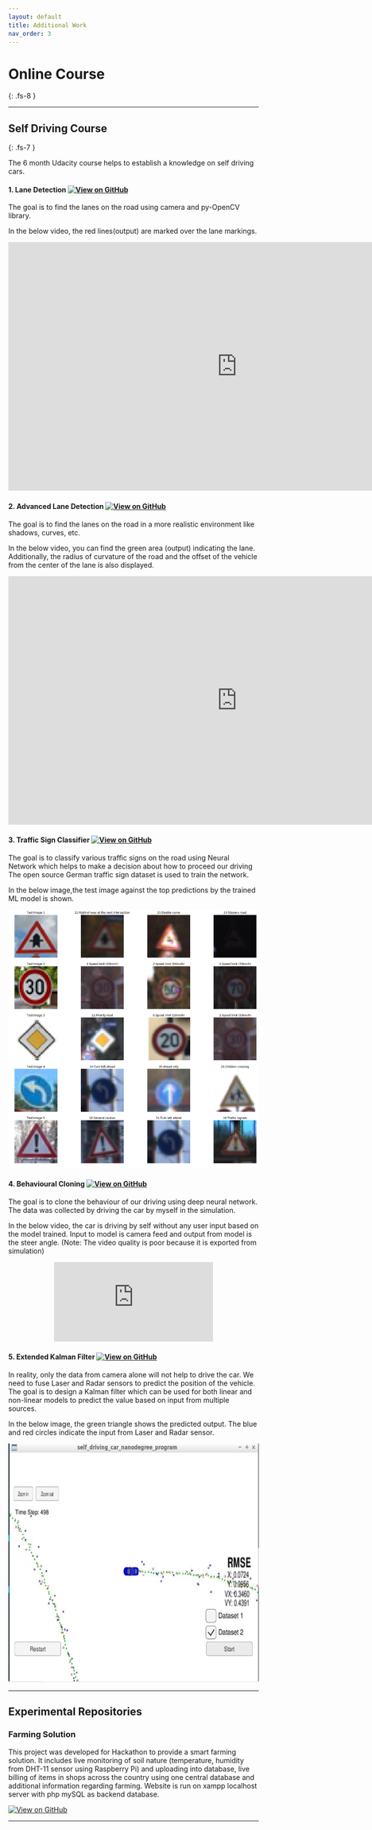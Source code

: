 ```yaml
---
layout: default
title: Additional Work
nav_order: 3
---
```


# Online Course
{: .fs-8 }

---
## Self Driving Course
{: .fs-7 }

The 6 month Udacity course helps to establish a knowledge on self driving cars.

#### 1. Lane Detection [![View on GitHub](https://img.shields.io/badge/GitHub-View_on_GitHub-blue?logo=GitHub)](https://github.com/shruthipv96/CarND_Udacity_Lane_Detection)

The goal is to find the lanes on the road using camera and py-OpenCV library.

In the below video, the red lines(output) are marked  over the lane markings.

<center>
 <iframe width="920" 
         height="500" 
         src="https://github.com/shruthipv96/portfolio3/assets/32814013/618dbfe6-359f-48f7-9cb9-362941587e93" 
         title="Output" 
         frameborder="0" 
         allow="accelerometer; autoplay; clipboard-write; encrypted-media; gyroscope; picture-in-picture" 
         allowfullscreen>
 </iframe>
</center>

#### 2. Advanced Lane Detection [![View on GitHub](https://img.shields.io/badge/GitHub-View_on_GitHub-blue?logo=GitHub)](https://github.com/shruthipv96/CarND_Udacity_AdvancedFindingLane)

The goal is to find the lanes on the road in a more realistic environment like shadows, curves, etc.

In the below video, you can find the green area (output) indicating the lane. Additionally, the radius of curvature of the road and the offset of the vehicle from the center of the lane is also displayed.

<center>
 <iframe width="920" 
         height="500" 
         src="https://github.com/shruthipv96/portfolio3/assets/32814013/7e0f3c1f-620d-4296-b824-b3f78753ac7e" 
         title="Output" 
         frameborder="0" 
         allow="accelerometer; autoplay; clipboard-write; encrypted-media; gyroscope; picture-in-picture" 
         allowfullscreen>
 </iframe>
</center>

#### 3. Traffic Sign Classifier [![View on GitHub](https://img.shields.io/badge/GitHub-View_on_GitHub-blue?logo=GitHub)](https://github.com/shruthipv96/CarND_Udacity_TrafficSignClassifier)

The goal is to classify various traffic signs on the road using Neural Network which helps to make a decision about how to proceed our driving
The open source German traffic sign dataset is used to train the network.

In the below image,the test image against the top predictions by the trained ML model is shown.
<center> <img src="assets/media/TrafficSignClassifier.png"> </center>

#### 4. Behavioural Cloning [![View on GitHub](https://img.shields.io/badge/GitHub-View_on_GitHub-blue?logo=GitHub)](https://github.com/shruthipv96/CarND_Udacity_BehaviouralCloning)

The goal is to clone the behaviour of our driving using deep neural network. The data was collected by driving the car by myself in the simulation.

In the below video, the car is driving by self without any user input based on the model trained. Input to model is camera feed and output from model is the steer angle. (Note: The video quality is poor because it is exported from simulation)

<center>
 <iframe width="320" 
         height="160" 
         src="https://github.com/shruthipv96/portfolio3/assets/32814013/e39c0081-c35b-46fe-86b6-4f672fd049bf" 
         title="Output" 
         frameborder="0" 
         allow="accelerometer; autoplay; clipboard-write; encrypted-media; gyroscope; picture-in-picture" 
         allowfullscreen>
 </iframe>
</center>

#### 5. Extended Kalman Filter [![View on GitHub](https://img.shields.io/badge/GitHub-View_on_GitHub-blue?logo=GitHub)](https://github.com/shruthipv96/CarND_Udacity_ExtendedKalmanFilter)

In reality, only the data from camera alone will not help to drive the car. We need to fuse Laser and Radar sensors to predict the position 
of the vehicle. The goal is to design a Kalman filter which can be used for both linear and non-linear models to predict the value based on input from multiple sources.

In the below image, the green triangle shows the predicted output. The blue and red circles indicate the input from Laser and Radar sensor.
<center> <img src="assets/media/ExtendedKalmanFilter.JPG" width="640" height="480"> </center>

---
## Experimental Repositories
### Farming Solution

This project was developed for Hackathon to provide a smart farming solution. It includes live monitoring of soil nature (temperature, humidity from DHT-11 sensor using Raspberry Pi) and uploading into database, live billing of items in shops across the country using one central database and additional information regarding farming.
Website is run on xampp localhost server with php mySQL as backend database.

[![View on GitHub](https://img.shields.io/badge/GitHub-View_on_GitHub-blue?logo=GitHub)](https://github.com/shruthipv96/farmingsolution)

---
